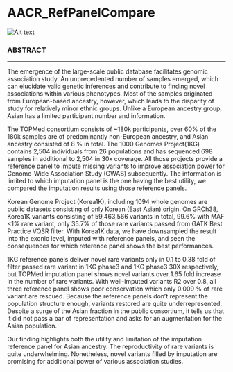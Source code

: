 # AACR_RefPanelCompare

![Alt text](/src/23_poster.png)


### ABSTRACT
---
The emergence of the large-scale public database facilitates genomic association study. An unprecedented number of samples emerged, which can elucidate valid genetic inferences and contribute to finding novel associations within various phenotypes. Most of the samples originated from European-based ancestry, however, which leads to the disparity of study for relatively minor ethnic groups. Unlike a European ancestry group, Asian has a limited participant number and information.

The TOPMed consortium consists of ~180k participants, over 60% of the 180k samples are of predominantly non-European ancestry, and Asian ancestry consisted of 8 % in total. The 1000 Genomes Project(1KG) contains 2,504 individuals from 26 populations and has sequenced 698 samples in additional to 2,504 in 30x coverage. All those projects provide a reference panel to impute missing variants to improve association power for Genome-Wide Association Study (GWAS) subsequently. The information is limited to which imputation panel is the one having the best utility, we compared the imputation results using those reference panels.

Korean Genome Project (Korea1K), including 1094 whole genomes are public datasets consisting of only Korean (East Asian) origin. On GRCh38, Korea1K variants consisting of 59,463,566 variants in total, 99.6% with MAF <1% rare variant, only 35.7% of those rare variants passed from GATK Best Practice VQSR filter.  With Korea1K data, we have downsampled the result into the exonic level, imputed with reference panels, and seen the consequences for which reference panel shows the best performances. 

1KG reference panels deliver novel rare variants only in 0.1 to 0.38 fold of filter passed rare variant in 1KG phase3 and 1KG phase3 30X respectively, but TOPMed imputation panel shows novel variants over 1.65 fold increase in the number of rare variants. With well-imputed variants R2 over 0.8, all three reference panel shows poor conservation which only 0.009 % of rare variant are rescued. Because the reference panels don’t represent the population structure enough, variants restored are quite underrepresented. Despite a surge of the Asian fraction in the public consortium, it tells us that it did not pass a bar of representation and asks for an augmentation for the Asian population. 

Our finding highlights both the utility and limitation of the imputation reference panel for Asian ancestry. The reproductivity of rare variants is quite underwhelming. Nonetheless, novel variants filled by imputation are promising for additional power of various association studies.

